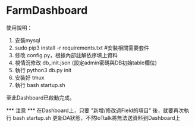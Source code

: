 # FarmDashboard

使用說明：
1. 安裝mysql
2. sudo pip3 install -r requirements.txt   #安裝相關需要套件
3. 修改 config.py，根據內部註解依序填上資料
4. 視情況修改 db_init.json (設定admin密碼與DB初始table欄位)
5. 執行 python3 db.py init
6. 安裝好 tmux
7. 執行 bash startup.sh

至此Dashboard已啟動完成。

*** 注意 ***
在Dashboard上，只要 "新增/修改過Field的項目" 後，就要再次執行 bash startup.sh 更新DA狀態，不然IoTtalk將無法送資料到Dashboard上











